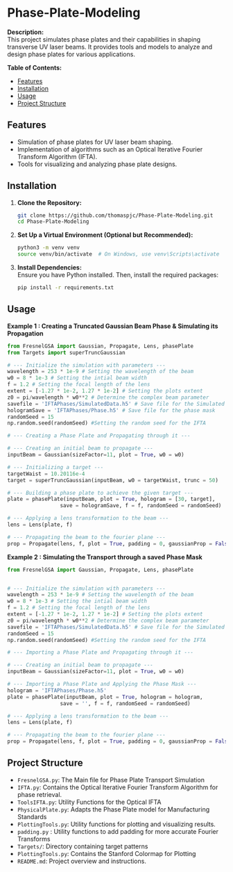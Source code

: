 # Phase-Plate-Modeling

**Description:**  
This project simulates phase plates and their capabilities in shaping transverse UV laser beams. It provides tools and models to analyze and design phase plates for various applications.

**Table of Contents:**
- [Features](#features)
- [Installation](#installation)
- [Usage](#usage)
- [Project Structure](#project-structure)

## Features

- Simulation of phase plates for UV laser beam shaping.
- Implementation of algorithms such as an Optical Iterative Fourier Transform Algorithm (IFTA).
- Tools for visualizing and analyzing phase plate designs.

## Installation

1. **Clone the Repository:**
   ```bash
   git clone https://github.com/thomaspjc/Phase-Plate-Modeling.git
   cd Phase-Plate-Modeling
   ```

2. **Set Up a Virtual Environment (Optional but Recommended):**
   ```bash
   python3 -m venv venv
   source venv/bin/activate  # On Windows, use venv\Scripts\activate
   ```

3. **Install Dependencies:**  
   Ensure you have Python installed. Then, install the required packages:
   ```bash
   pip install -r requirements.txt
   ```

## Usage

**Example 1 : Creating a Truncated Gaussian Beam Phase & Simulating its Propagation**

```python
from FresnelGSA import Gaussian, Propagate, Lens, phasePlate
from Targets import superTruncGaussian

# --- Initialize the simulation with parameters ---
wavelength = 253 * 1e-9 # Setting the wavelength of the beam
w0 = 8 * 1e-3 # Setting the intial beam width
f = 1.2 # Setting the focal length of the lens
extent = [-1.27 * 1e-2, 1.27 * 1e-2] # Setting the plots extent
z0 = pi/wavelength * w0**2 # Determine the complex beam parameter
savefile = 'IFTAPhases/SimulatedData.h5' # Save file for the Simulated Data
hologramSave = 'IFTAPhases/Phase.h5' # Save file for the phase mask
randomSeed = 15
np.random.seed(randomSeed) #Setting the random seed for the IFTA

# --- Creating a Phase Plate and Propagating through it --- 

# --- Creating an initial beam to propagate --- 
inputBeam = Gaussian(sizeFactor=11, plot = True, w0 = w0)

# --- Initializing a target ---
targetWaist = 10.20116e-4
target = superTruncGaussian(inputBeam, w0 = targetWaist, trunc = 50)

# --- Building a phase plate to achieve the given target ---
plate = phasePlate(inputBeam, plot = True, hologram = [30, target],
                 save = hologramSave, f = f, randomSeed = randomSeed)

# --- Applying a lens transformation to the beam ---
lens = Lens(plate, f)

# --- Propagating the beam to the fourier plane --- 
prop = Propagate(lens, f, plot = True, padding = 0, gaussianProp = False, save = savefile)
```

**Example 2 : Simulating the Transport through a saved Phase Mask**
```python
from FresnelGSA import Gaussian, Propagate, Lens, phasePlate 


# --- Initialize the simulation with parameters ---
wavelength = 253 * 1e-9 # Setting the wavelength of the beam
w0 = 8 * 1e-3 # Setting the intial beam width
f = 1.2 # Setting the focal length of the lens
extent = [-1.27 * 1e-2, 1.27 * 1e-2] # Setting the plots extent
z0 = pi/wavelength * w0**2 # Determine the complex beam parameter
savefile = 'IFTAPhases/SimulatedData.h5' # Save file for the Simulated Data
randomSeed = 15
np.random.seed(randomSeed) #Setting the random seed for the IFTA

# --- Importing a Phase Plate and Propagating through it ---

# --- Creating an initial beam to propagate --- 
inputBeam = Gaussian(sizeFactor=11, plot = True, w0 = w0)

# --- Importing a Phase Plate and Applying the Phase Mask ---
hologram = 'IFTAPhases/Phase.h5'
plate = phasePlate(inputBeam, plot = True, hologram = hologram,
                 save = '', f = f, randomSeed = randomSeed)

# --- Applying a lens transformation to the beam ---
lens = Lens(plate, f)

# --- Propagating the beam to the fourier plane --- 
prop = Propagate(lens, f, plot = True, padding = 0, gaussianProp = False, save = savefile)

```


## Project Structure

- `FresnelGSA.py`: The Main file for Phase Plate Transport Simulation
- `IFTA.py`: Contains the Optical Iterative Fourier Transform Algorithm for phase retrieval.
- `ToolsIFTA.py`: Utility Functions for the Optical IFTA
- `PhysicalPlate.py`: Adapts the Phase Plate model for Manufacturing Standards
- `PlottingTools.py`: Utility functions for plotting and visualizing results.
- `padding.py` : Utility functions to add padding for more accurate Fourier Transforms
- `Targets/`: Directory containing target patterns
- `PlottingTools.py`: Contains the Stanford Colormap for Plotting
- `README.md`: Project overview and instructions.



